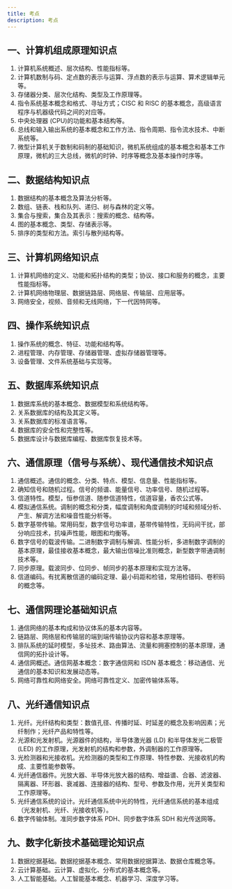 ```yaml
---
title: 考点
description: 考点
---
```


<!-- ![考点”](/src/assets/考点.png) -->



## 一、计算机组成原理知识点
1. 计算机系统概述、层次结构、性能指标等。
2. 计算机数制与码、定点数的表示与运算、浮点数的表示与运算、算术逻辑单元等。
3. 存储器分类、层次化结构、类型及工作原理等。
4. 指令系统基本概念和格式、寻址方式；CISC 和 RISC 的基本概念，高级语言程序与机器级代码之间的对应等。
5. 中央处理器 (CPU)的功能和基本结构等。
6. 总线和输入输出系统的基本概念和工作方法、指令周期、指令流水技术、中断系统等。
7. 微型计算机关于数制和码制的基础知识，微机系统组成的基本概念和基本工作原理，微机的三大总线，微机的时钟、时序等概念及基本操作时序等。

## 二、数据结构知识点
1. 数据结构的基本概念及算法分析等。
2. 数组、链表、栈和队列、递归、树与森林的定义等。
3. 集合与搜索，集合及其表示：搜索的概念、结构等。
4. 图的基本概念、类型、存储表示等。
5. 排序的类型和方法。索引与散列结构等。

## 三、计算机网络知识点
1. 计算机网络的定义、功能和拓扑结构的类型；协议、接口和服务的概念，主要性能指标等。
2. 计算机网络物理层、数据链路层、网络层、传输层、应用层等。
3. 网络安全，视频、音频和无线网络，下一代因特网等。

## 四、操作系统知识点
1. 操作系统的概念、特征、功能和结构等。
2. 进程管理、内存管理、存储器管理、虚拟存储器管理等。
3. 设备管理、文件系统基础与实现等。

## 五、数据库系统知识点
1. 数据库系统的基本概念、数据模型和系统结构等。
2. 关系数据库的结构及其定义等。
3. 关系数据库的标准语言等。
4. 数据库的安全性和完整性等。
5. 数据库设计与数据库编程、数据库恢复技术等。

## 六、通信原理（信号与系统）、现代通信技术知识点
1. 通信概述。通信的概念、分类、特点、模型、信息量、性能指标等。
2. 确知信号和随机过程。信号的频谱、能量信号、功率信号、随机过程等。
3. 信道特性。模型，恒参信道、随参信道特性，信道容量，香农公式等。
4. 模拟通信系统。调制的概念和分类，幅度调制和角度调制的时域和频域分析、产生、解调方法和噪音性能分析等。
5. 数字基带传输。常用码型，数字信号功率谱，基带传输特性，无码间干扰，部分响应技术，抗噪声性能，眼图和均衡等。
6. 数字信号的载波传输。二进制数字调制与解调、性能分析，多进制数字调制的基本原理，最佳接收基本概念，最大输出信噪比准则概念，新型数字带通调制技术等。
7. 同步原理。载波同步、位同步、帧同步的基本原理和实现方法等。
8. 信道编码。有扰离散信道的编码定理、最小码距和检错，常用检错码、卷积码的概念等。

## 七、通信网理论基础知识点
1. 通信网络的基本构成和协议体系的基本内容等。
2. 链路层、网络层和传输层的端到端传输协议内容和基本原理等。
3. 排队系统的延时模型，多址技术、路由算法、流量和拥塞控制的基本原理，通信网的拓扑设计等。
4. 通信网概述。通信网基本概念：数字通信网和 ISDN 基本概念：移动通信、光通信的基本知识和发展动态等。
5. 网络可靠性和网络安全。网络可靠性定义、加密传输体系等。

## 八、光纤通信知识点
1. 光纤。光纤结构和类型：数值孔径、传播时延、时延差的概念及影响因素；光纤制作；光纤产品和特性等。
2. 光源和光发射机。光源器件的结构，半导体激光器 (LD) 和半导体发光二极管(LED) 的工作原理，光发射机的结构和参数，外调制器的工作原理等。
3. 光检测器和光接收机。光检测器的类型和工作原理、特性参数、光接收机的构成、主要性能参数等。
4. 光纤通信器件。光放大器、半导体光放大器的结构、增益谱、合器、滤波器、隔离器、环形器、衰减器、连接器的结构、型号、参数及作用，光开关类型和工作原理等。
5. 光纤通信系统的设计。光纤通信系统中光的特性，光纤通信系统的基本组成（光发射机、光纤、光接收机等）。
6. 数字传输体制。准同步数字体系 PDH、同步数字体系 SDH 和光传送网等。

## 九、数字化新技术基础理论知识点
1. 数据挖据基础。数据挖据基本概念、常用数据挖据算法、数据仓库概念等。
2. 云计算基础。云计算、虚拟化、分布式的基本概念等。
3. 人工智能基础。人工智能基本概念、机器学习、深度学习等。